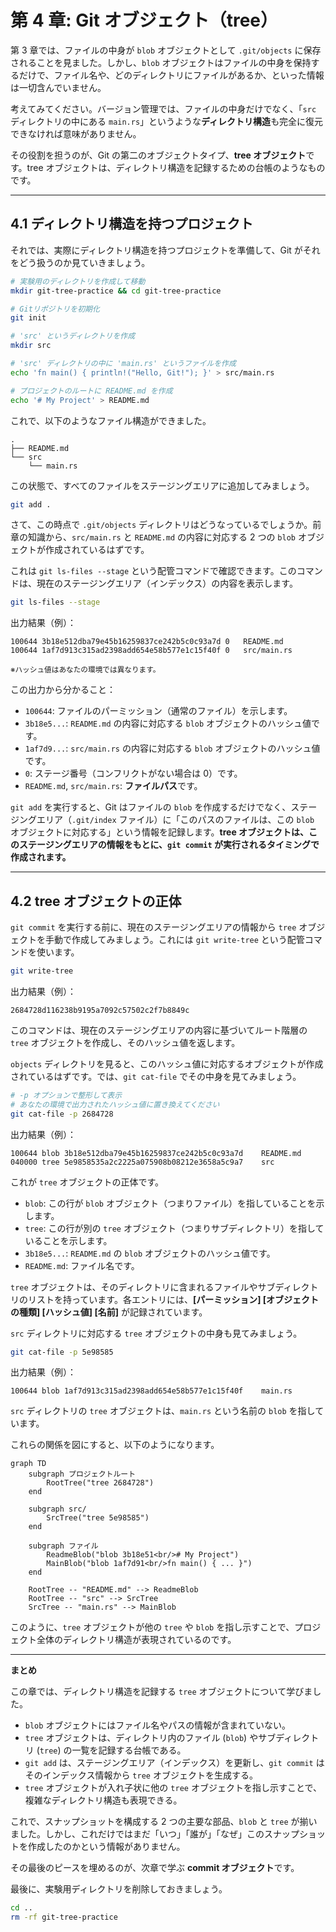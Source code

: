 # 第 4 章: Git オブジェクト（tree）

第 3 章では、ファイルの中身が `blob` オブジェクトとして `.git/objects` に保存されることを見ました。しかし、`blob` オブジェクトはファイルの中身を保持するだけで、ファイル名や、どのディレクトリにファイルがあるか、といった情報は一切含んでいません。

考えてみてください。バージョン管理では、ファイルの中身だけでなく、「`src` ディレクトリの中にある `main.rs`」というような**ディレクトリ構造**も完全に復元できなければ意味がありません。

その役割を担うのが、Git の第二のオブジェクトタイプ、**tree オブジェクト**です。tree オブジェクトは、ディレクトリ構造を記録するための台帳のようなものです。

---

## 4.1 ディレクトリ構造を持つプロジェクト

それでは、実際にディレクトリ構造を持つプロジェクトを準備して、Git がそれをどう扱うのか見ていきましょう。

```bash
# 実験用のディレクトリを作成して移動
mkdir git-tree-practice && cd git-tree-practice

# Gitリポジトリを初期化
git init

# 'src' というディレクトリを作成
mkdir src

# 'src' ディレクトリの中に 'main.rs' というファイルを作成
echo 'fn main() { println!("Hello, Git!"); }' > src/main.rs

# プロジェクトのルートに README.md を作成
echo '# My Project' > README.md
```

これで、以下のようなファイル構造ができました。

```
.
├── README.md
└── src
    └── main.rs
```

この状態で、すべてのファイルをステージングエリアに追加してみましょう。

```bash
git add .
```

さて、この時点で `.git/objects` ディレクトリはどうなっているでしょうか。前章の知識から、`src/main.rs` と `README.md` の内容に対応する 2 つの `blob` オブジェクトが作成されているはずです。

これは `git ls-files --stage` という配管コマンドで確認できます。このコマンドは、現在のステージングエリア（インデックス）の内容を表示します。

```bash
git ls-files --stage
```

出力結果（例）：
```
100644 3b18e512dba79e45b16259837ce242b5c0c93a7d 0	README.md
100644 1af7d913c315ad2398add654e58b577e1c15f40f 0	src/main.rs
```
<small>※ハッシュ値はあなたの環境では異なります。</small>

この出力から分かること：
- `100644`: ファイルのパーミッション（通常のファイル）を示します。
- `3b18e5...`: `README.md` の内容に対応する `blob` オブジェクトのハッシュ値です。
- `1af7d9...`: `src/main.rs` の内容に対応する `blob` オブジェクトのハッシュ値です。
- `0`: ステージ番号（コンフリクトがない場合は 0）です。
- `README.md`, `src/main.rs`: **ファイルパス**です。

`git add` を実行すると、Git はファイルの `blob` を作成するだけでなく、ステージングエリア（`.git/index` ファイル）に「このパスのファイルは、この `blob` オブジェクトに対応する」という情報を記録します。**tree オブジェクトは、このステージングエリアの情報をもとに、`git commit` が実行されるタイミングで作成されます。**

---

## 4.2 tree オブジェクトの正体

`git commit` を実行する前に、現在のステージングエリアの情報から `tree` オブジェクトを手動で作成してみましょう。これには `git write-tree` という配管コマンドを使います。

```bash
git write-tree
```

出力結果（例）：
```
2684728d116238b9195a7092c57502c2f7b8849c
```

このコマンドは、現在のステージングエリアの内容に基づいてルート階層の `tree` オブジェクトを作成し、そのハッシュ値を返します。

`objects` ディレクトリを見ると、このハッシュ値に対応するオブジェクトが作成されているはずです。では、`git cat-file` でその中身を見てみましょう。

```bash
# -p オプションで整形して表示
# あなたの環境で出力されたハッシュ値に置き換えてください
git cat-file -p 2684728
```

出力結果（例）：
```
100644 blob 3b18e512dba79e45b16259837ce242b5c0c93a7d	README.md
040000 tree 5e9858535a2c2225a075908b08212e3658a5c9a7	src
```

これが `tree` オブジェクトの正体です。
- `blob`: この行が `blob` オブジェクト（つまりファイル）を指していることを示します。
- `tree`: この行が別の `tree` オブジェクト（つまりサブディレクトリ）を指していることを示します。
- `3b18e5...`: `README.md` の `blob` オブジェクトのハッシュ値です。
- `README.md`: ファイル名です。

`tree` オブジェクトは、そのディレクトリに含まれるファイルやサブディレクトリのリストを持っています。各エントリには、**[パーミッション] [オブジェクトの種類] [ハッシュ値] [名前]** が記録されています。

`src` ディレクトリに対応する `tree` オブジェクトの中身も見てみましょう。

```bash
git cat-file -p 5e98585
```

出力結果（例）：
```
100644 blob 1af7d913c315ad2398add654e58b577e1c15f40f	main.rs
```

`src` ディレクトリの `tree` オブジェクトは、`main.rs` という名前の `blob` を指しています。

これらの関係を図にすると、以下のようになります。

```mermaid
graph TD
    subgraph プロジェクトルート
        RootTree("tree 2684728")
    end

    subgraph src/
        SrcTree("tree 5e98585")
    end

    subgraph ファイル
        ReadmeBlob("blob 3b18e51<br/># My Project")
        MainBlob("blob 1af7d91<br/>fn main() { ... }")
    end

    RootTree -- "README.md" --> ReadmeBlob
    RootTree -- "src" --> SrcTree
    SrcTree -- "main.rs" --> MainBlob
```
このように、`tree` オブジェクトが他の `tree` や `blob` を指し示すことで、プロジェクト全体のディレクトリ構造が表現されているのです。

---

**まとめ**

この章では、ディレクトリ構造を記録する `tree` オブジェクトについて学びました。

- `blob` オブジェクトにはファイル名やパスの情報が含まれていない。
- `tree` オブジェクトは、ディレクトリ内のファイル (`blob`) やサブディレクトリ (`tree`) の一覧を記録する台帳である。
- `git add` は、ステージングエリア（インデックス）を更新し、`git commit` はそのインデックス情報から `tree` オブジェクトを生成する。
- `tree` オブジェクトが入れ子状に他の `tree` オブジェクトを指し示すことで、複雑なディレクトリ構造も表現できる。

これで、スナップショットを構成する 2 つの主要な部品、`blob` と `tree` が揃いました。しかし、これだけではまだ「いつ」「誰が」「なぜ」このスナップショットを作成したのかという情報がありません。

その最後のピースを埋めるのが、次章で学ぶ **commit オブジェクト**です。

最後に、実験用ディレクトリを削除しておきましょう。

```bash
cd ..
rm -rf git-tree-practice
```
